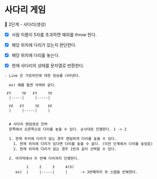 # 사다리 게임

🚀 2단계 - 사다리(생성)

- [x] 사람 이름이 5자를 초과하면 예외를 throw 한다. 
- [x] 해당 위치에 다리가 있는지 판단한다.
- [x] 해당 위치에 다리를 놓는다.
- [x] 현재 사다리의 상태를 문자열로 반환한다. 


``````
- Line 은 가로라인에 대한 정보를 나타낸다.
       
  ex) 예를 들면 아래와 같다.
         
 FT     TF   FT     TF
  |-----|     |-----|            
  
  FF   FT     TF    FF
  |     |-----|     |         
  
  
  # 사다리 랜덤생성 전략
  왼쪽에서 오른쪽으로 다리를 놓을 수 있다. 순서대로 진행한다. 1 -> 2 
  
  1. 현재 위치에 다리가 없는 경우 랜덤하게 다리를 놓을 수 있다.
    1. 현재 위치에 다리가 있다면 다리를 놓을 수 없다. (이전 단계에서 다리를 놓았음)
    2. 현재 위치에 다리가 없는 경우 1번과 같이 선택할 수 있다.
    
  2. 마지막에서 두 번째 다리까지 진행한다.

          1     2     3     4(X) 
     ex)  |     |-----|     |      -> 3번째까지 위 스텝을 반복한다.
  
``````

